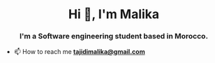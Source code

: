 <h1 align="center">Hi 👋, I'm Malika</h1>
<h3 align="center">I'm a Software engineering student based in Morocco.</h3>

- 📫 How to reach me **tajidimalika@gmail.com**

